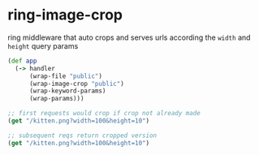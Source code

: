 # ring-image-crop

ring middleware that auto crops and serves urls according the `width` and `height` query params

```clj
(def app
  (-> handler
      (wrap-file "public")
      (wrap-image-crop "public")
      (wrap-keyword-params)
      (wrap-params)))
```

```clj
;; first requests would crop if crop not already made
(get "/kitten.png?width=100&height=10")

;; subsequent reqs return cropped version
(get "/kitten.png?width=100&height=10")
```


